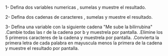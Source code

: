 1-  Defina dos variables numericas , sumelas y muestre el resultado.

2- Defina dos cadenas de caracteres , sumelas y muestre el resultado. 

3- Defina una variable con la siguiente cadena "Me sube la bilirrubina"  
         .Cambie todas las r de la cadena por b y muestrela por pantalla.
         .Elimine los 5 primeros caracteres de la cadena y muestrela por pantalla.
         .Convierta la primera letra de cada palabra en mayuscula menos la primera de la cadena y muestre el resultado por pantalla. 